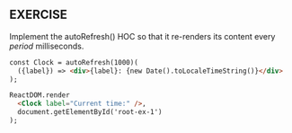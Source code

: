 EXERCISE
---

Implement the autoRefresh() HOC so that it re-renders its content every _period_ milliseconds.

````html
const Clock = autoRefresh(1000)(
  ({label}) => <div>{label}: {new Date().toLocaleTimeString()}</div>
);

ReactDOM.render
  <Clock label="Current time:" />,
  document.getElementById('root-ex-1')
);
````
